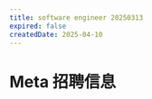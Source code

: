 ```yaml
---
title: software engineer 20250313
expired: false
createdDate: 2025-04-10
---
```


# Meta 招聘信息

<JobPostingTable job-posting-json-path="meta/data/software-engineer-20250313" />
